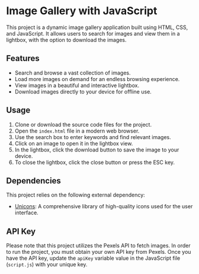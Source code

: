 # Image Gallery with JavaScript

This project is a dynamic image gallery application built using HTML, CSS, and JavaScript. It allows users to search for images and view them in a lightbox, with the option to download the images.

## Features

- Search and browse a vast collection of images.
- Load more images on demand for an endless browsing experience.
- View images in a beautiful and interactive lightbox.
- Download images directly to your device for offline use.

## Usage

1. Clone or download the source code files for the project.
2. Open the `index.html` file in a modern web browser.
3. Use the search box to enter keywords and find relevant images.
4. Click on an image to open it in the lightbox view.
5. In the lightbox, click the download button to save the image to your device.
6. To close the lightbox, click the close button or press the ESC key.

## Dependencies

This project relies on the following external dependency:

- [Unicons](https://iconscout.com/unicons): A comprehensive library of high-quality icons used for the user interface.

## API Key

Please note that this project utilizes the Pexels API to fetch images. In order to run the project, you must obtain your own API key from Pexels. Once you have the API key, update the `apiKey` variable value in the JavaScript file (`script.js`) with your unique key.



